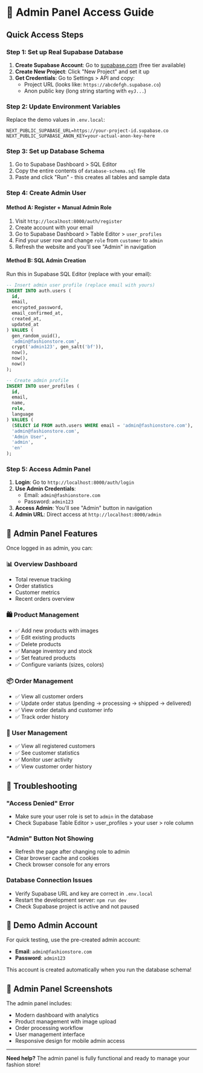 # 🔑 Admin Panel Access Guide

## Quick Access Steps

### **Step 1: Set up Real Supabase Database**

1. **Create Supabase Account**: Go to [supabase.com](https://supabase.com) (free tier available)
2. **Create New Project**: Click "New Project" and set it up
3. **Get Credentials**: Go to Settings > API and copy:
   - Project URL (looks like: `https://abcdefgh.supabase.co`)
   - Anon public key (long string starting with `eyJ...`)

### **Step 2: Update Environment Variables**
Replace the demo values in `.env.local`:
```env
NEXT_PUBLIC_SUPABASE_URL=https://your-project-id.supabase.co
NEXT_PUBLIC_SUPABASE_ANON_KEY=your-actual-anon-key-here
```

### **Step 3: Set up Database Schema**
1. Go to Supabase Dashboard > SQL Editor
2. Copy the entire contents of `database-schema.sql` file
3. Paste and click "Run" - this creates all tables and sample data

### **Step 4: Create Admin User**

#### **Method A: Register + Manual Admin Role**
1. Visit `http://localhost:8000/auth/register`
2. Create account with your email
3. Go to Supabase Dashboard > Table Editor > `user_profiles`
4. Find your user row and change `role` from `customer` to `admin`
5. Refresh the website and you'll see "Admin" in navigation

#### **Method B: SQL Admin Creation**
Run this in Supabase SQL Editor (replace with your email):
```sql
-- Insert admin user profile (replace email with yours)
INSERT INTO auth.users (
  id, 
  email, 
  encrypted_password, 
  email_confirmed_at, 
  created_at, 
  updated_at
) VALUES (
  gen_random_uuid(),
  'admin@fashionstore.com',
  crypt('admin123', gen_salt('bf')),
  now(),
  now(),
  now()
);

-- Create admin profile
INSERT INTO user_profiles (
  id,
  email,
  name,
  role,
  language
) VALUES (
  (SELECT id FROM auth.users WHERE email = 'admin@fashionstore.com'),
  'admin@fashionstore.com',
  'Admin User',
  'admin',
  'en'
);
```

### **Step 5: Access Admin Panel**
1. **Login**: Go to `http://localhost:8000/auth/login`
2. **Use Admin Credentials**: 
   - Email: `admin@fashionstore.com`
   - Password: `admin123`
3. **Access Admin**: You'll see "Admin" button in navigation
4. **Admin URL**: Direct access at `http://localhost:8000/admin`

## 🎯 **Admin Panel Features**

Once logged in as admin, you can:

### **📊 Overview Dashboard**
- Total revenue tracking
- Order statistics
- Customer metrics
- Recent orders overview

### **🛍️ Product Management**
- ✅ Add new products with images
- ✅ Edit existing products
- ✅ Delete products
- ✅ Manage inventory and stock
- ✅ Set featured products
- ✅ Configure variants (sizes, colors)

### **📦 Order Management**
- ✅ View all customer orders
- ✅ Update order status (pending → processing → shipped → delivered)
- ✅ View order details and customer info
- ✅ Track order history

### **👥 User Management**
- ✅ View all registered customers
- ✅ See customer statistics
- ✅ Monitor user activity
- ✅ View customer order history

## 🚨 **Troubleshooting**

### **"Access Denied" Error**
- Make sure your user role is set to `admin` in the database
- Check Supabase Table Editor > user_profiles > your user > role column

### **"Admin" Button Not Showing**
- Refresh the page after changing role to admin
- Clear browser cache and cookies
- Check browser console for any errors

### **Database Connection Issues**
- Verify Supabase URL and key are correct in `.env.local`
- Restart the development server: `npm run dev`
- Check Supabase project is active and not paused

## 🎉 **Demo Admin Account**

For quick testing, use the pre-created admin account:
- **Email**: `admin@fashionstore.com`
- **Password**: `admin123`

This account is created automatically when you run the database schema!

## 📱 **Admin Panel Screenshots**

The admin panel includes:
- Modern dashboard with analytics
- Product management with image upload
- Order processing workflow
- User management interface
- Responsive design for mobile admin access

---

**Need help?** The admin panel is fully functional and ready to manage your fashion store!
